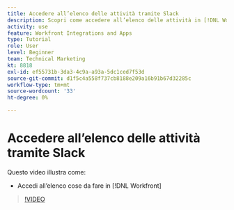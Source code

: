 ```yaml
---
title: Accedere all’elenco delle attività tramite Slack
description: Scopri come accedere all’elenco delle attività in [!DNL Workfront]
activity: use
feature: Workfront Integrations and Apps
type: Tutorial
role: User
level: Beginner
team: Technical Marketing
kt: 8818
exl-id: ef55731b-3da3-4c9a-a93a-5dc1ced7f53d
source-git-commit: d1f5c4a558f737cb8188e209a16b91b67d32285c
workflow-type: tm+mt
source-wordcount: '33'
ht-degree: 0%

---
```


# Accedere all’elenco delle attività tramite Slack

Questo video illustra come:

* Accedi all’elenco cose da fare in [!DNL Workfront]

>[!VIDEO](https://video.tv.adobe.com/v/335118/?quality=12)
